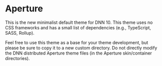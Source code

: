 # Aperture
This is the new minimalist default theme for DNN 10.  This theme uses no CSS frameworks and has a small list of dependencies (e.g., TypeScript, SASS, Rollup).

Feel free to use this theme as a base for your theme development, but please be sure to copy it to a new custom directory.  Do not directly modify the DNN distributed Aperture theme files (in the Aperture skin/container directories).